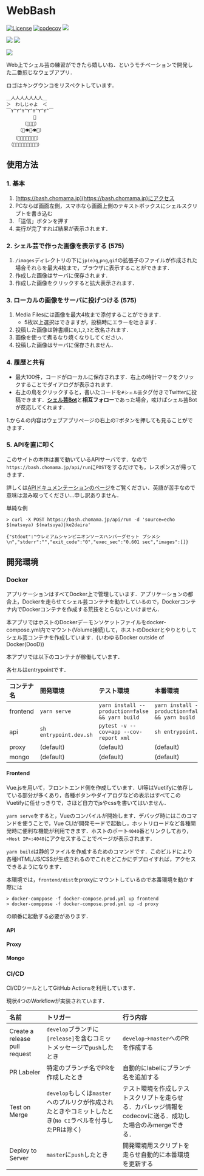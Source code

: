 # WebBash

[![License](https://img.shields.io/badge/License-Apache%202.0-blue.svg)](https://opensource.org/licenses/Apache-2.0)
[![codecov](https://codecov.io/gh/Shirataki2/WebBash/branch/feature%2F%2324-add-tests/graph/badge.svg)](https://codecov.io/gh/Shirataki2/WebBash) ![](https://img.shields.io/badge/API-v1.1.0-blue)

![](https://github.com/Shirataki2/WebBash/workflows/Test%20on%20Merge/badge.svg) ![](https://github.com/Shirataki2/WebBash/workflows/Deploy%20To%20Server/badge.svg)

![](https://blog.chomama.jp/wp-content/uploads/2020/06/webbashicon-2.png)

Web上でシェル芸の練習ができたら嬉しいね．というモチベーションで開発した二番煎じなウェブアプリ．

ロゴはキングウンコをリスペクトしています．

```shell
＿人人人人人人人＿
＞　わしじゃよ　＜
￣Y^Y^Y^Y^Y^Y^Y^￣
　　　　　　👑
　　　　（💩💩💩）
　　　（💩👁💩👁💩）
　　（💩💩💩👃💩💩💩）
　（💩💩💩💩👄💩💩💩💩）
```

## 使用方法

### 1. 基本

1. [https://bash.chomama.jp](https://bash.chomama.jp)にアクセス
2. PCならば画面左側，スマホなら画面上側のテキストボックスにシェルスクリプトを書き込む
3. 「送信」ボタンを押す
4. 実行が完了すれば結果が表示されます．

### 2. シェル芸で作った画像を表示する (575)

1. `/images`ディレクトリの下に`jp(e)g`,`png`,`gif`の拡張子のファイルが作成された場合それらを最大4枚まで，ブラウザに表示することができます．
2. 作成した画像はサーバに保存されます．
2. 作成した画像をクリックすると拡大表示されます．

### 3. ローカルの画像をサーバに投げつける (575)

1. Media Filesには画像を最大4枚まで添付することができます．
    - 5枚以上選択はできますが，投稿時にエラーを吐きます．
2. 投稿した画像は辞書順に`0`,`1`,`2`,`3`と改名されます．
3. 画像を使って煮るなり焼くなりしてください．
4. 投稿した画像はサーバに保存されません．

### 4. 履歴と共有

- 最大100件，コードがローカルに保存されます．右上の時計マークをクリックすることでダイアログが表示されます．
- 右上の鳥をクリックすると，書いたコードを`#シェル芸`タグ付きでTwitterに投稿できます．[**シェル芸Bot**](https://twitter.com/minyoruminyon)と**相互フォロー**であった場合，呟けばシェル芸Botが反応してくれます．

1.から4.の内容はウェブアプリページの右上の❔ボタンを押しても見ることができます．

### 5. APIを直に叩く

このサイトの本体は裏で動いているAPIサーバです．なので`https://bash.chomama.jp/api/run`に`POST`をするだけでも，レスポンスが帰ってきます．

詳しくは[APIドキュメンテーションのページ](https://bash.chomama.jp/api/docs)をご覧ください．英語が苦手なので意味は汲み取ってください...申し訳ありません．

単純な例

```shell
> curl -X POST https://bash.chomama.jp/api/run -d 'source=echo $(matsuya) $(matsuya)|ke2daira'

{"stdout":"ウレミアムシャンピニオンソースハンバーグセット プシメシ\n","stderr":"","exit_code":"0","exec_sec":"0.601 sec","images":[]}
```

## 開発環境

### Docker

アプリケーションはすべてDocker上で管理しています．アプリケーションの都合上，Dockerを走らせてシェル芸コンテナを動かしているので，Dockerコンテナ内でDockerコンテナを作成する荒技をとらないといけません．

本アプリではホストのDockerデーモンソケットファイルをdocker-compose.yml内でマウント(Volume接続)して，ホストのDockerとやりとりしてシェル芸コンテナを作成しています．(いわゆるDocker outside of Docker(DooD))

本アプリでは以下のコンテナが稼働しています．

各セルはentrypointです．

|コンテナ名|開発環境|テスト環境|本番環境|
|:-|:-|:-|:-|
|frontend|`yarn serve`|`yarn install --production=false && yarn build`|`yarn install --production=false && yarn build`|
|api|`sh entrypoint.dev.sh`|`pytest -v --cov=app --cov-report xml`|`sh entrypoint.sh`|
|proxy|(default)|(default)|(default)|
|mongo|(default)|(default)|(default)|

#### Frontend

Vue.jsを用いて，フロントエンド側を作成しています．UI等はVuetifyに依存している部分が多くあり，各種ボタンやダイアログなどの表示はすべてこのVuetifyに任せっきりで，さほど自力でjsやcssを書いてはいません．

`yarn serve`をすると，Vueのコンパイルが開始します．デバッグ時にはこのコマンドを使うことで，Vue CLIが開発モードで起動し，ホットリロードなど各種開発時に便利な機能が利用できます．ホストのポート`4040`番とリンクしており，`<Host IP>:4040`にアクセスすることでページが表示されます．

`yarn build`は静的ファイルを作成するためのコマンドです．このビルドにより各種HTML/JS/CSSが生成されるのでこれをどこかにデプロイすれば，アクセスできるようになります．

本環境では，`frontend/dist`をproxyにマウントしているので本番環境を動かす際には

```shell
> docker-comppose -f docker-compose.prod.yml up frontend
> docker-comppose -f docker-compose.prod.yml up -d proxy
```

の順番に起動する必要があります．

#### API

#### Proxy

#### Mongo

### CI/CD

CI/CDツールとしてGitHub Actionsを利用しています．

現状4つのWorkflowが実装されています．

|名前|トリガー|行う内容|
|:-|:-|:-|
|Create a release pull request|`develop`ブランチに`[release]`を含むコミットメッセージで`push`したとき|`develop`->`master`へのPRを作成する|
|PR Labeler|特定のブランチ名でPRを作成したとき|自動的にlabelにブランチ名を追加する|
|Test on Merge| `develop`もしくは`master`へのプルリクが作成されたときやコミットしたとき(`No CI`ラベルを付与したPRは除く)|テスト環境を作成しテストスクリプトを走らせる．カバレッジ情報をcodecovに送る．成功した場合のみmergeできる．|
|Deploy to Server|`master`に`push`したとき|開発環境用スクリプトを走らせ自動的に本番環境を更新する|